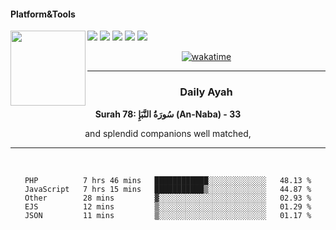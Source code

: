 #### Platform&Tools

[![](https://img.shields.io/badge/-NPM-cb3837?style=flat-square&logo=npm&logoColor=white)](https://npmjs.com/)
[![](https://img.shields.io/badge/PHP-777BB4?style=flat-square&logo=php&logoColor=white)](https://nodejs.org/)
[![](https://img.shields.io/badge/Julia-9558B2?style=flat-square&logo=julia&logoColor=white)](https://nodejs.org/)
<img src="https://avatars.githubusercontent.com/u/31664438?v=4" width="120" align="left">
[![](https://img.shields.io/badge/-Node.js-43853d?style=flat-square&logo=node.js&logoColor=ffffff)](https://nodejs.org/)
[![](https://img.shields.io/badge/Visual_Studio_Code-0078D4?style=flat-square&logo=visual%20studio%20code&logoColor=white)](https://nodejs.org/)

<center>

[![wakatime](https://wakatime.com/badge/user/87646243-158a-4241-a3cb-668e1fa2dbb8.svg)](https://wakatime.com/@87646243-158a-4241-a3cb-668e1fa2dbb8)
               

_______ 
### Daily Ayah

<!--START_SECTION:quran-->

**Surah 78: سُورَةُ النَّبَإِ (An-Naba) - 33**

and splendid companions well matched,
 <!--END_SECTION:quran-->

  
                       
                                             
_______

&nbsp;&nbsp;     &nbsp;&nbsp;    &nbsp;&nbsp;   &nbsp;&nbsp;
 
<!--START_SECTION:waka-->

```text
PHP          7 hrs 46 mins   ████████████░░░░░░░░░░░░░   48.13 %
JavaScript   7 hrs 15 mins   ███████████▒░░░░░░░░░░░░░   44.87 %
Other        28 mins         ▓░░░░░░░░░░░░░░░░░░░░░░░░   02.93 %
EJS          12 mins         ▒░░░░░░░░░░░░░░░░░░░░░░░░   01.29 %
JSON         11 mins         ▒░░░░░░░░░░░░░░░░░░░░░░░░   01.17 %
```

<!--END_SECTION:waka-->
